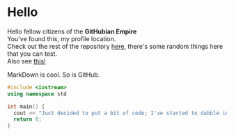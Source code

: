 # Hello
Hello fellow citizens of the **GitHubian Empire**\
You've found this, my profile location.\
Check out the rest of the repository [here](https://github.com/Axolotls7/Axolotls7), there's some random things here that you can test.\
Also see [this!](https://axolotls7.github.io)

MarkDown is cool. So is GitHub.

```cpp
#include <iostream>
using namespace std

int main() {
  cout << "Just decided to put a bit of code; I've started to dabble into c++.";
  return 0;
}
```
